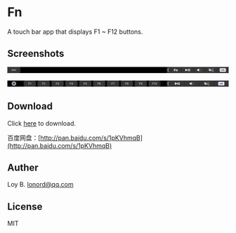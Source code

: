 # Fn
A touch bar app that displays F1 ~ F12 buttons.

## Screenshots

![](screenshots/touchbar1.png)

![](screenshots/touchbar2.png)

## Download

Click [here](https://github.com/lonord/Fn/releases) to download.

百度网盘：[http://pan.baidu.com/s/1pKVhmqB](http://pan.baidu.com/s/1pKVhmqB)

## Auther

Loy B. <lonord@qq.com>

## License

MIT
